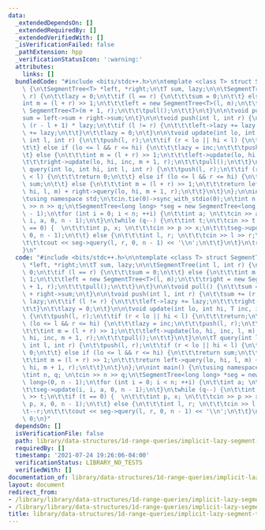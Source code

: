```yaml
---
data:
  _extendedDependsOn: []
  _extendedRequiredBy: []
  _extendedVerifiedWith: []
  _isVerificationFailed: false
  _pathExtension: hpp
  _verificationStatusIcon: ':warning:'
  attributes:
    links: []
  bundledCode: "#include <bits/stdc++.h>\n\ntemplate <class T> struct SegmentTree\
    \ {\n\tSegmentTree<T> *left, *right;\n\tT sum, lazy;\n\n\tSegmentTree(int l, int\
    \ r) {\n\t\tlazy = 0;\n\t\tif (l == r) {\n\t\t\tsum = 0;\n\t\t} else {\n\t\t\t\
    int m = (l + r) >> 1;\n\t\t\tleft = new SegmentTree<T>(l, m);\n\t\t\tright = new\
    \ SegmentTree<T>(m + 1, r);\n\t\t\tpull();\n\t\t}\n\t}\n\n\tvoid pull() {\n\t\t\
    sum = left->sum + right->sum;\n\t}\n\n\tvoid push(int l, int r) {\n\t\tsum +=\
    \ (r - l + 1) * lazy;\n\t\tif (l != r) {\n\t\t\tleft->lazy += lazy;\n\t\t\tright->lazy\
    \ += lazy;\n\t\t}\n\t\tlazy = 0;\n\t}\n\n\tvoid update(int lo, int hi, T inc,\
    \ int l, int r) {\n\t\tpush(l, r);\n\t\tif (r < lo || hi < l) {\n\t\t\treturn;\n\
    \t\t} else if (lo <= l && r <= hi) {\n\t\t\tlazy = inc;\n\t\t\tpush(l, r);\n\t\
    \t} else {\n\t\t\tint m = (l + r) >> 1;\n\t\t\tleft->update(lo, hi, inc, l, m);\n\
    \t\t\tright->update(lo, hi, inc, m + 1, r);\n\t\t\tpull();\n\t\t}\n\t}\n\n\tT\
    \ query(int lo, int hi, int l, int r) {\n\t\tpush(l, r);\n\t\tif (r < lo || hi\
    \ < l) {\n\t\t\treturn 0;\n\t\t} else if (lo <= l && r <= hi) {\n\t\t\treturn\
    \ sum;\n\t\t} else {\n\t\t\tint m = (l + r) >> 1;\n\t\t\treturn left->query(lo,\
    \ hi, l, m) + right->query(lo, hi, m + 1, r);\n\t\t}\n\t}\n};\n\nint main() {\n\
    \tusing namespace std;\n\tcin.tie(0)->sync_with_stdio(0);\n\tint n, q; \n\tcin\
    \ >> n >> q;\n\tSegmentTree<long long> *seg = new SegmentTree<long long>(0, n\
    \ - 1);\n\tfor (int i = 0; i < n; ++i) {\n\t\tint a; \n\t\tcin >> a;\n\t\tseg->update(i,\
    \ i, a, 0, n - 1);\n\t}\n\twhile (q--) {\n\t\tint t;\n\t\tcin >> t;\n\t\tif (t\
    \ == 0) {  \n\t\t\tint p, x; \n\t\t\tcin >> p >> x;\n\t\t\tseg->update(p, p, x,\
    \ 0, n - 1);\n\t\t} else {\n\t\t\tint l, r; \n\t\t\tcin >> l >> r;\n\t\t\t--r;\n\
    \t\t\tcout << seg->query(l, r, 0, n - 1) << '\\n';\n\t\t}\n\t}\n\treturn 0;\n\
    }\n"
  code: "#include <bits/stdc++.h>\n\ntemplate <class T> struct SegmentTree {\n\tSegmentTree<T>\
    \ *left, *right;\n\tT sum, lazy;\n\n\tSegmentTree(int l, int r) {\n\t\tlazy =\
    \ 0;\n\t\tif (l == r) {\n\t\t\tsum = 0;\n\t\t} else {\n\t\t\tint m = (l + r) >>\
    \ 1;\n\t\t\tleft = new SegmentTree<T>(l, m);\n\t\t\tright = new SegmentTree<T>(m\
    \ + 1, r);\n\t\t\tpull();\n\t\t}\n\t}\n\n\tvoid pull() {\n\t\tsum = left->sum\
    \ + right->sum;\n\t}\n\n\tvoid push(int l, int r) {\n\t\tsum += (r - l + 1) *\
    \ lazy;\n\t\tif (l != r) {\n\t\t\tleft->lazy += lazy;\n\t\t\tright->lazy += lazy;\n\
    \t\t}\n\t\tlazy = 0;\n\t}\n\n\tvoid update(int lo, int hi, T inc, int l, int r)\
    \ {\n\t\tpush(l, r);\n\t\tif (r < lo || hi < l) {\n\t\t\treturn;\n\t\t} else if\
    \ (lo <= l && r <= hi) {\n\t\t\tlazy = inc;\n\t\t\tpush(l, r);\n\t\t} else {\n\
    \t\t\tint m = (l + r) >> 1;\n\t\t\tleft->update(lo, hi, inc, l, m);\n\t\t\tright->update(lo,\
    \ hi, inc, m + 1, r);\n\t\t\tpull();\n\t\t}\n\t}\n\n\tT query(int lo, int hi,\
    \ int l, int r) {\n\t\tpush(l, r);\n\t\tif (r < lo || hi < l) {\n\t\t\treturn\
    \ 0;\n\t\t} else if (lo <= l && r <= hi) {\n\t\t\treturn sum;\n\t\t} else {\n\t\
    \t\tint m = (l + r) >> 1;\n\t\t\treturn left->query(lo, hi, l, m) + right->query(lo,\
    \ hi, m + 1, r);\n\t\t}\n\t}\n};\n\nint main() {\n\tusing namespace std;\n\tcin.tie(0)->sync_with_stdio(0);\n\
    \tint n, q; \n\tcin >> n >> q;\n\tSegmentTree<long long> *seg = new SegmentTree<long\
    \ long>(0, n - 1);\n\tfor (int i = 0; i < n; ++i) {\n\t\tint a; \n\t\tcin >> a;\n\
    \t\tseg->update(i, i, a, 0, n - 1);\n\t}\n\twhile (q--) {\n\t\tint t;\n\t\tcin\
    \ >> t;\n\t\tif (t == 0) {  \n\t\t\tint p, x; \n\t\t\tcin >> p >> x;\n\t\t\tseg->update(p,\
    \ p, x, 0, n - 1);\n\t\t} else {\n\t\t\tint l, r; \n\t\t\tcin >> l >> r;\n\t\t\
    \t--r;\n\t\t\tcout << seg->query(l, r, 0, n - 1) << '\\n';\n\t\t}\n\t}\n\treturn\
    \ 0;\n}"
  dependsOn: []
  isVerificationFile: false
  path: library/data-structures/1d-range-queries/implicit-lazy-segment-tree.hpp
  requiredBy: []
  timestamp: '2021-07-24 19:26:06-04:00'
  verificationStatus: LIBRARY_NO_TESTS
  verifiedWith: []
documentation_of: library/data-structures/1d-range-queries/implicit-lazy-segment-tree.hpp
layout: document
redirect_from:
- /library/library/data-structures/1d-range-queries/implicit-lazy-segment-tree.hpp
- /library/library/data-structures/1d-range-queries/implicit-lazy-segment-tree.hpp.html
title: library/data-structures/1d-range-queries/implicit-lazy-segment-tree.hpp
---
```

